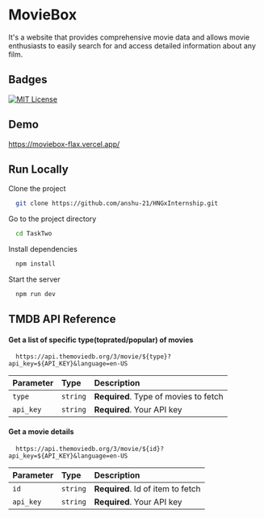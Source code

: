 # MovieBox

It's a website that provides comprehensive movie data and allows movie enthusiasts to easily search for and access detailed information about any film.

## Badges

[![MIT License](https://img.shields.io/badge/License-MIT-green.svg)](https://choosealicense.com/licenses/mit/)

## Demo

https://moviebox-flax.vercel.app/

## Run Locally

Clone the project

```bash
  git clone https://github.com/anshu-21/HNGxInternship.git
```

Go to the project directory

```bash
  cd TaskTwo
```

Install dependencies

```bash
  npm install
```

Start the server

```bash
  npm run dev
```

## TMDB API Reference

#### Get a list of specific type(toprated/popular) of movies

```http
  https://api.themoviedb.org/3/movie/${type}?api_key=${API_KEY}&language=en-US
```

| Parameter | Type     | Description                           |
| :-------- | :------- | :------------------------------------ |
| `type`    | `string` | **Required**. Type of movies to fetch |
| `api_key` | `string` | **Required**. Your API key            |

#### Get a movie details

```http
  https://api.themoviedb.org/3/movie/${id}?api_key=${API_KEY}&language=en-US
```

| Parameter | Type     | Description                       |
| :-------- | :------- | :-------------------------------- |
| `id`      | `string` | **Required**. Id of item to fetch |
| `api_key` | `string` | **Required**. Your API key        |
